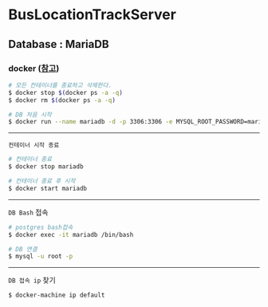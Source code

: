 # BusLocationTrackServer
## Database : MariaDB
### docker ([참고](https://logical-code.tistory.com/122))


```bash
# 모든 컨테이너를 종료하고 삭제한다.
$ docker stop $(docker ps -a -q)
$ docker rm $(docker ps -a -q)

# DB 처음 시작
$ docker run --name mariadb -d -p 3306:3306 -e MYSQL_ROOT_PASSWORD=mariadb mariadb
```
*****
`컨테이너 시작 종료`
```bash
# 컨테이너 종료
$ docker stop mariadb

# 컨테이너 종료 후 시작
$ docker start mariadb
```
*****  
`DB Bash` 접속
```bash
# postgres bash접속
$ docker exec -it mariadb /bin/bash

# DB 연결
$ mysql -u root -p
```
*****
`DB 접속 ip` 찾기
```bash
$ docker-machine ip default
```
